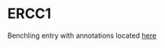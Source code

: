 # ERCC1

Benchling entry with annotations located [here](https://benchling.com/s/seq-sLgdtah3L2TXNAmpcD4K?m=slm-CEY2EwVzAyTYSK47X7m0)